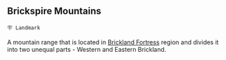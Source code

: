 ## Brickspire Mountains

`🪧 Landmark`

A mountain range that is located in [Brickland Fortress](<https://zeithalt.github.io/r/brickland_fortress.html>) region and divides it into two unequal parts - Western and Eastern Brickland.

